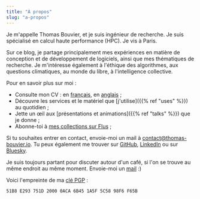 ```yaml
---
title: "À propos"
slug: "a-propos"
---
```


Je m'appelle Thomas Bouvier, et je suis ingénieur de recherche. Je suis spécialisé en calcul haute performance (HPC). Je vis à Paris.

Sur ce blog, je partage principalement mes expériences en matière de conception et de développement de logiciels, ainsi que mes thématiques de recherche. Je m'intéresse également à l'éthique des algorithmes, aux questions climatiques, au monde du libre, à l'intelligence collective.

Pour en savoir plus sur moi :

- Consulte mon CV : en [français](/resume/cv_thomas_bouvier.pdf), en [anglais](/resume/resume_thomas_bouvier.pdf) ;
- Découvre les services et le matériel que [j'utilise]({{% ref "uses" %}}) au quotidien ;
- Jette un œil aux [présentations et animations]({{% ref "talks" %}}) que je donne ;
- Abonne-toi à [mes collections sur Flus](https://app.flus.fr/p/1702824275849616610) ;

Si tu souhaites entrer en contact, envoie-moi un mail à [contact@thomas-bouvier.io](mailto:contact@thomas-bouvier.io). Tu peux également me trouver sur [GitHub](https://github.com/thomas-bouvier), [LinkedIn](https://www.linkedin.com/in/thomas-bouvier/) ou sur [Bluesky](https://bsky.app/profile/thomas-bouvier.io).

Je suis toujours partant pour discuter autour d'un café, si l'on se trouve au même endroit au même moment. Envoie-moi un [mail](mailto:contact@thomas-bouvier.io) :)

Voici l'empreinte de ma [clé PGP](/pgp_pub.asc) :

```
51B8 E293 751D 2000 0ACA 6B45 1A5F 5C58 98F6 F65B
```
